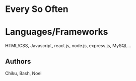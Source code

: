 # Every So Often

# Languages/Frameworks
HTML/CSS, Javascript, react.js, node.js, express.js, MySQL...

## Authors
Chiku, Bash, Noel
